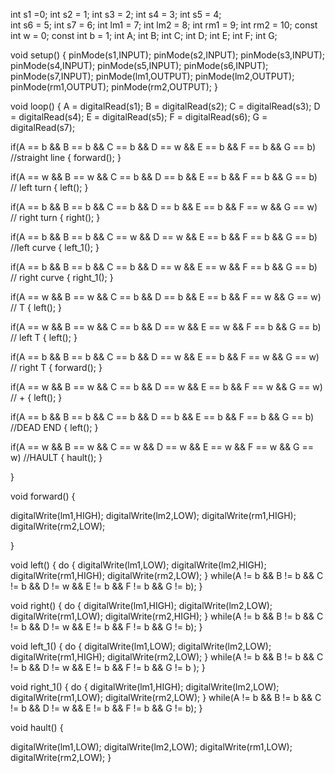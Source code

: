 int s1 =0;
int s2 = 1;
int s3 = 2;
int s4 = 3;
int s5 = 4;   
int s6 = 5;
int s7 = 6;
int lm1 = 7;
int lm2 = 8;
int rm1 = 9;
int rm2 = 10;
const int w = 0;
const int b = 1;
int A;
int B;
int C;
int D;
int E;
int F;
int G;


void setup()
{
 pinMode(s1,INPUT);
 pinMode(s2,INPUT);
 pinMode(s3,INPUT);
 pinMode(s4,INPUT);
 pinMode(s5,INPUT);
 pinMode(s6,INPUT);
 pinMode(s7,INPUT);
 pinMode(lm1,OUTPUT);
 pinMode(lm2,OUTPUT);
 pinMode(rm1,OUTPUT);
 pinMode(rm2,OUTPUT);
}


void loop() 
{
 A = digitalRead(s1); 
 B = digitalRead(s2);
 C = digitalRead(s3);
 D = digitalRead(s4);
 E = digitalRead(s5);
 F = digitalRead(s6);
 G = digitalRead(s7);

if(A == b && B == b && C == b && D == w && E == b && F == b && G == b) //straight line
 {
  forward(); 
 }

if(A == w && B == w && C == b && D == b && E == b && F == b && G == b) // left turn
 {
   left();
 }

if(A == b && B == b &&  C == b && D == b && E == b && F == w && G == w) // right turn
 {
   right();
 }

if(A == b && B == b && C == w && D == w && E == b && F == b && G == b) //left curve
 {
   left_1();
 }

if(A == b && B == b && C == b && D == w && E == w && F == b && G == b) // right curve
 {
   right_1();
 }

if(A == w && B == w && C == b && D == b && E == b && F == w && G == w) // T
 {
   left();
 }

if(A == w && B == w && C == b && D == w && E == w && F == b && G == b) // left T
 {
   left();
 }

if(A == b && B == b && C == b && D == w && E == b && F == w && G == w) // right T
 {
   forward();
 }

if(A == w && B == w && C == b && D == w && E == b && F == w && G == w) // +
 {
   left();
 }

if(A == b && B == b && C == b && D == b && E == b && F == b && G == b) //DEAD END
 {
   left();
 }

if(A == w && B == w && C == w && D == w && E == w && F == w && G == w) //HAULT
 {
   hault();
 }

}


void forward()
{
  
   digitalWrite(lm1,HIGH);
   digitalWrite(lm2,LOW);
   digitalWrite(rm1,HIGH);
   digitalWrite(rm2,LOW);

}

void left()
{
  do
  {
   digitalWrite(lm1,LOW);
   digitalWrite(lm2,HIGH);
   digitalWrite(rm1,HIGH);
   digitalWrite(rm2,LOW);
  }
  while(A != b && B != b  && C != b && D != w && E != b && F != b && G != b);
}

void right()
{
  do
  {
   digitalWrite(lm1,HIGH);
   digitalWrite(lm2,LOW);
   digitalWrite(rm1,LOW);
   digitalWrite(rm2,HIGH);
  }
  while(A != b && B != b  && C != b && D != w && E != b && F != b && G != b);
}

void left_1()
{
  do
  {
   digitalWrite(lm1,LOW);
   digitalWrite(lm2,LOW);
   digitalWrite(rm1,HIGH);
   digitalWrite(rm2,LOW);
  }
  while(A != b && B != b  && C != b && D != w && E != b && F != b && G != b );
}

void right_1()
{
  do
  {
   digitalWrite(lm1,HIGH);
   digitalWrite(lm2,LOW);
   digitalWrite(rm1,LOW);
   digitalWrite(rm2,LOW);
  }
  while(A != b && B != b  && C != b && D != w && E != b && F != b && G != b);
}

void hault()
{
 
   digitalWrite(lm1,LOW);
   digitalWrite(lm2,LOW);
   digitalWrite(rm1,LOW);
   digitalWrite(rm2,LOW);
}








